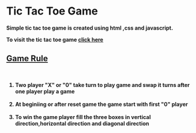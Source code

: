 <h1> <strong> Tic Tac Toe Game <strong> </h1>
<p> Simple tic tac toe game is created using html ,css and javascript.</p>
<p>To visit the tic tac toe game <a href="https://tic-tac-toe-game-101.netlify.app/">click here</a> </p>
<h2><strong><u>Game Rule</u></strong></h2><br>
<ol>
    <li> Two player "X" or "0" take turn to play game and swap it turns after one player play a game</li><br>
    <li>At beginiing or after reset game the game start with first "0" player </li><br>
    <li>To win the game player fill the three boxes in vertical direction,horizontal direction and diagonal direction </li>
</ol>


